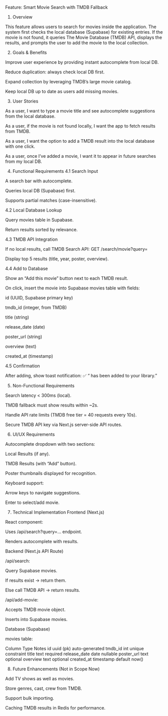 Feature: Smart Movie Search with TMDB Fallback
1. Overview

This feature allows users to search for movies inside the application. The system first checks the local database (Supabase) for existing entries. If the movie is not found, it queries The Movie Database (TMDB) API, displays the results, and prompts the user to add the movie to the local collection.

2. Goals & Benefits

Improve user experience by providing instant autocomplete from local DB.

Reduce duplication: always check local DB first.

Expand collection by leveraging TMDB’s large movie catalog.

Keep local DB up to date as users add missing movies.

3. User Stories

As a user, I want to type a movie title and see autocomplete suggestions from the local database.

As a user, if the movie is not found locally, I want the app to fetch results from TMDB.

As a user, I want the option to add a TMDB result into the local database with one click.

As a user, once I’ve added a movie, I want it to appear in future searches from my local DB.

4. Functional Requirements
4.1 Search Input

A search bar with autocomplete.

Queries local DB (Supabase) first.

Supports partial matches (case-insensitive).

4.2 Local Database Lookup

Query movies table in Supabase.

Return results sorted by relevance.

4.3 TMDB API Integration

If no local results, call TMDB Search API:
GET /search/movie?query=<movie title>

Display top 5 results (title, year, poster, overview).

4.4 Add to Database

Show an “Add this movie” button next to each TMDB result.

On click, insert the movie into Supabase movies table with fields:

id (UUID, Supabase primary key)

tmdb_id (integer, from TMDB)

title (string)

release_date (date)

poster_url (string)

overview (text)

created_at (timestamp)

4.5 Confirmation

After adding, show toast notification:
✅ “<Movie Title> has been added to your library.”

5. Non-Functional Requirements

Search latency < 300ms (local).

TMDB fallback must show results within ~2s.

Handle API rate limits (TMDB free tier = 40 requests every 10s).

Secure TMDB API key via Next.js server-side API routes.

6. UI/UX Requirements

Autocomplete dropdown with two sections:

Local Results (if any).

TMDB Results (with “Add” button).

Poster thumbnails displayed for recognition.

Keyboard support:

Arrow keys to navigate suggestions.

Enter to select/add movie.

7. Technical Implementation
Frontend (Next.js)

React component: <MovieSearch />

Uses /api/search?query=... endpoint.

Renders autocomplete with results.

Backend (Next.js API Route)

/api/search:

Query Supabase movies.

If results exist → return them.

Else call TMDB API → return results.

/api/add-movie:

Accepts TMDB movie object.

Inserts into Supabase movies.

Database (Supabase)

movies table:

Column	Type	Notes
id	uuid (pk)	auto-generated
tmdb_id	int	unique constraint
title	text	required
release_date	date	nullable
poster_url	text	optional
overview	text	optional
created_at	timestamp	default now()

8. Future Enhancements (Not in Scope Now)

Add TV shows as well as movies.

Store genres, cast, crew from TMDB.

Support bulk importing.

Caching TMDB results in Redis for performance.